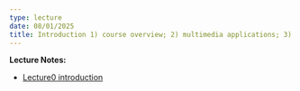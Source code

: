 ```yaml
---
type: lecture
date: 08/01/2025
title: Introduction 1) course overview; 2) multimedia applications; 3) media types; 4) challenges and research issues.
---
```

**Lecture Notes:**
- [Lecture0 introduction](https://drive.google.com/file/d/1V5LrbyrbhaQ4sC40qgELr8wEzRIya4S_/view?usp=sharing)